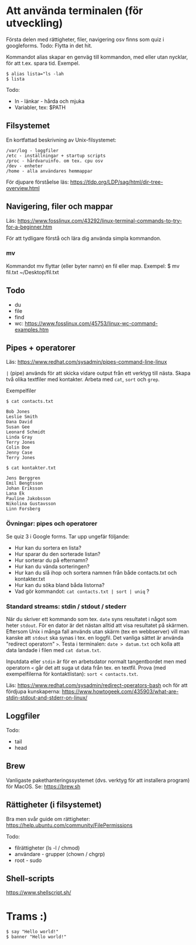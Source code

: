 # Att använda terminalen (för utveckling)

Första delen med rättigheter, filer, navigering osv finns som quiz i googleforms. Todo: Flytta in det hit.

Kommandot alias skapar en genväg till kommandon, med eller utan nycklar, för att t.ex. spara tid. Exempel.
```
$ alias lista="ls -lah
$ lista
```

Todo:
* ln - länkar - hårda och mjuka
* Variabler, tex: $PATH 

## Filsystemet

En kortfattad beskrivning av Unix-filsystemet:
```
/var/log - loggfiler
/etc - inställningar + startup scripts
/proc - hårdvaruinfo. om tex. cpu osv
/dev - enheter
/home - alla användares hemmappar
```
För djupare förståelse läs: https://tldp.org/LDP/sag/html/dir-tree-overview.html 

## Navigering, filer och mappar

Läs: https://www.fosslinux.com/43292/linux-terminal-commands-to-try-for-a-beginner.htm 

För att tydligare förstå och lära dig använda simpla kommandon.

### mv
Kommandot mv flyttar (eller byter namn) en fil eller map. Exempel: $ mv fil.txt ~/Desktop/fil.txt

## Todo
* du
* file
* find
* wc: https://www.fosslinux.com/45753/linux-wc-command-examples.htm

## Pipes + operatorer

Läs: https://www.redhat.com/sysadmin/pipes-command-line-linux

`|` (pipe) används för att skicka vidare output från ett verktyg till nästa. Skapa två olika textfiler med kontakter. Arbeta med `cat`, `sort` och `grep`.

Exempelfiler

```
$ cat contacts.txt

Bob Jones
Leslie Smith
Dana David
Susan Gee
Leonard Schmidt
Linda Gray
Terry Jones
Colin Doe
Jenny Case
Terry Jones
```

```
$ cat kontakter.txt

Jens Berggren
Emil Bengtsson
Johan Eriksson
Lana Ek
Pauline Jakobsson
Nikolina Gustavsson
Linn Forsberg
```

### Övningar: pipes och operatorer

Se quiz 3 i Google forms. Tar upp ungefär följande:

* Hur kan du sortera en lista?
* Hur sparar du den sorterade listan?
* Hur sorterar du på efternamn?
* Hur kan du vända sorteringen?
* Hur kan du slå ihop och sortera namnen från både contacts.txt och kontakter.txt
* Hur kan du söka bland båda listorna?
* Vad gör kommandot: `cat contacts.txt | sort | uniq` ?

### Standard streams: stdin / stdout / stederr

När du skriver ett kommando som tex. `date` syns resultatet i något som heter `stdout`. För en dator är det nästan alltid att visa resultatet på skärmen. Eftersom Unix i många fall används utan skärm (tex en webbserver) vill man kanske att `stdout` ska synas i tex. en loggfil. Det vanliga sättet är använda "redirect operatorn" `>`. Testa i terminalen: `date > datum.txt` och kolla att data landade i filen med `cat datum.txt`.

Inputdata eller `stdin` är för en arbetsdator normalt tangentbordet men med operatorn `<` går det att suga ut data från tex. en textfil. Prova (med exempelfilerna för kontaktlistan): `sort < contacts.txt`.

Läs: https://www.redhat.com/sysadmin/redirect-operators-bash och för att fördjupa kunskaperna: https://www.howtogeek.com/435903/what-are-stdin-stdout-and-stderr-on-linux/

## Loggfiler

Todo:
* tail
* head

## Brew

Vanligaste pakethanteringssystemet (dvs. verktyg för att installera program) för MacOS. Se: https://brew.sh

## Rättigheter (i filsystemet)

Bra men svår guide om rättigheter: https://help.ubuntu.com/community/FilePermissions

Todo:
* filrättigheter (ls -l / chmod)
* användare - grupper (chown / chgrp)
* root - sudo 

## Shell-scripts

https://www.shellscript.sh/

# Trams :)

```
$ say "Hello world!"
$ banner "Hello world!"
```
